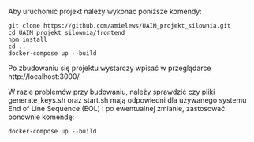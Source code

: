 Aby uruchomić projekt należy wykonac poniższe komendy:
```
git clone https://github.com/amielews/UAIM_projekt_silownia.git
cd UAIM_projekt_silownia/frontend
npm install 
cd ..
docker-compose up --build
```
Po zbudowaniu się projektu wystarczy wpisać w przeglądarce http://localhost:3000/.

W razie problemów przy budowaniu, należy sprawdzić czy pliki generate_keys.sh oraz start.sh mają odpowiedni dla używanego systemu End of Line Sequence (EOL) i po ewentualnej zmianie, zastosować ponownie komendę:
```
docker-compose up --build
```
